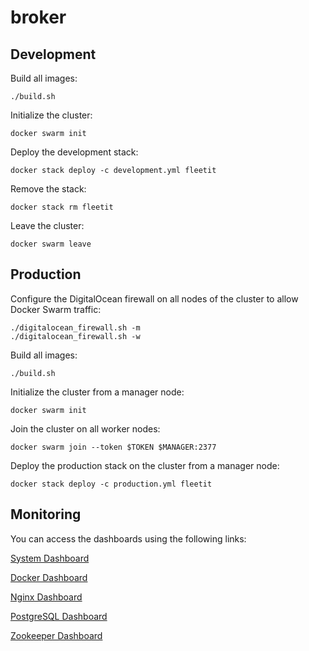 # broker

## Development

Build all images:

```
./build.sh
```

Initialize the cluster:

```
docker swarm init
```

Deploy the development stack:

```
docker stack deploy -c development.yml fleetit
```

Remove the stack:

```
docker stack rm fleetit
```

Leave the cluster:

```
docker swarm leave
```

## Production

Configure the DigitalOcean firewall on all nodes of the cluster to allow Docker Swarm traffic:

```
./digitalocean_firewall.sh -m
./digitalocean_firewall.sh -w
```

Build all images:

```
./build.sh
```

Initialize the cluster from a manager node:

```
docker swarm init
```

Join the cluster on all worker nodes:

```
docker swarm join --token $TOKEN $MANAGER:2377
```

Deploy the production stack on the cluster from a manager node:

```
docker stack deploy -c production.yml fleetit
```

## Monitoring

You can access the dashboards using the following links:

[System Dashboard](http://127.0.0.1:5601/app/kibana#/dashboard/79ffd6e0-faa0-11e6-947f-177f697178b8?_g=()&_a=(description:'',filters:!(),fullScreenMode:!t,options:(darkTheme:!f,useMargins:!f),panels:!((gridData:(h:3,i:'1',w:6,x:0,y:11),id:'6b7b9a40-faa1-11e6-86b1-cd7735ff7e23',panelIndex:'1',type:visualization,version:'6.2.3'),(gridData:(h:3,i:'2',w:6,x:6,y:5),id:'4d546850-1b15-11e7-b09e-037021c4f8df',panelIndex:'2',type:visualization,version:'6.2.3'),(gridData:(h:3,i:'3',w:6,x:6,y:11),id:'089b85d0-1b16-11e7-b09e-037021c4f8df',panelIndex:'3',type:visualization,version:'6.2.3'),(gridData:(h:3,i:'4',w:6,x:0,y:8),id:bfa5e400-1b16-11e7-b09e-037021c4f8df,panelIndex:'4',type:visualization,version:'6.2.3'),(gridData:(h:3,i:'5',w:6,x:6,y:14),id:e0f001c0-1b18-11e7-b09e-037021c4f8df,panelIndex:'5',type:visualization,version:'6.2.3'),(gridData:(h:3,i:'6',w:6,x:0,y:14),id:'2e224660-1b19-11e7-b09e-037021c4f8df',panelIndex:'6',type:visualization,version:'6.2.3'),(gridData:(h:3,i:'7',w:6,x:0,y:5),id:ab2d1e90-1b1a-11e7-b09e-037021c4f8df,panelIndex:'7',type:visualization,version:'6.2.3'),(gridData:(h:3,i:'8',w:6,x:6,y:8),id:'4e4bb1e0-1b1b-11e7-b09e-037021c4f8df',panelIndex:'8',type:visualization,version:'6.2.3'),(gridData:(h:2,i:'9',w:2,x:4,y:1),id:'26732e20-1b91-11e7-bec4-a5e9ec5cab8b',panelIndex:'9',type:visualization,version:'6.2.3'),(gridData:(h:2,i:'10',w:2,x:0,y:1),id:'83e12df0-1b91-11e7-bec4-a5e9ec5cab8b',panelIndex:'10',type:visualization,version:'6.2.3'),(gridData:(h:2,i:'11',w:2,x:2,y:1),id:d3166e80-1b91-11e7-bec4-a5e9ec5cab8b,panelIndex:'11',type:visualization,version:'6.2.3'),(gridData:(h:2,i:'12',w:2,x:6,y:1),id:'522ee670-1b92-11e7-bec4-a5e9ec5cab8b',panelIndex:'12',type:visualization,version:'6.2.3'),(gridData:(h:2,i:'13',w:2,x:8,y:1),id:'1aae9140-1b93-11e7-8ada-3df93aab833e',panelIndex:'13',type:visualization,version:'6.2.3'),(gridData:(h:2,i:'14',w:4,x:8,y:3),id:'34f97ee0-1b96-11e7-8ada-3df93aab833e',panelIndex:'14',type:visualization,version:'6.2.3'),(gridData:(h:1,i:'16',w:6,x:0,y:0),id:System-Navigation,panelIndex:'16',type:visualization,version:'6.2.3'),(gridData:(h:2,i:'21',w:2,x:0,y:3),id:'19e123b0-4d5a-11e7-aee5-fdc812cc3bec',panelIndex:'21',type:visualization,version:'6.2.3'),(gridData:(h:2,i:'22',w:2,x:2,y:3),id:d2e80340-4d5c-11e7-aa29-87a97a796de6,panelIndex:'22',type:visualization,version:'6.2.3'),(gridData:(h:2,i:'23',w:2,x:6,y:3),id:'825fdb80-4d1d-11e7-b5f2-2b7c1895bf32',panelIndex:'23',type:visualization,version:'6.2.3'),(gridData:(h:2,i:'25',w:2,x:10,y:1),id:'96976150-4d5d-11e7-aa29-87a97a796de6',panelIndex:'25',type:visualization,version:'6.2.3'),(gridData:(h:3,i:'27',w:6,x:0,y:17),id:'99381c80-4d60-11e7-9a4c-ed99bbcaa42b',panelIndex:'27',type:visualization,version:'6.2.3'),(gridData:(h:3,i:'28',w:6,x:6,y:17),id:c5e3cf90-4d60-11e7-9a4c-ed99bbcaa42b,panelIndex:'28',type:visualization,version:'6.2.3'),(embeddableConfig:(vis:(defaultColors:('0%20-%20100':'rgb(0,104,55)'))),gridData:(h:2,i:'29',w:2,x:4,y:3),id:'590a60f0-5d87-11e7-8884-1bb4c3b890e4',panelIndex:'29',type:visualization,version:'6.2.3'),(gridData:(h:1,i:'30',w:6,x:6,y:0),id:'3d65d450-a9c3-11e7-af20-67db8aecb295',panelIndex:'30',type:visualization,version:'6.2.3')),query:(language:lucene,query:'beat.name:%2299c5e1ee5625%22'),timeRestore:!f,title:'%5BMetricbeat%20System%5D%20Host%20overview',viewMode:view))

[Docker Dashboard](http://127.0.0.1:5601/app/kibana#/dashboard/AV4REOpp5NkDleZmzKkE?_g=()&_a=(description:'',filters:!(),fullScreenMode:!t,options:(darkTheme:!f,useMargins:!f),panels:!((embeddableConfig:(vis:(params:(sort:(columnIndex:1,direction:asc)))),gridData:(h:5,i:'1',w:7,x:0,y:0),id:Docker-containers,panelIndex:'1',type:visualization,version:'6.2.3'),(embeddableConfig:(vis:(defaultColors:('0%20-%20100':'rgb(0,104,55)'))),gridData:(h:2,i:'2',w:5,x:7,y:0),id:Docker-Number-of-Containers,panelIndex:'2',type:visualization,version:'6.2.3'),(embeddableConfig:(vis:(legendOpen:!t)),gridData:(h:3,i:'3',w:2,x:7,y:2),id:Docker-containers-per-host,panelIndex:'3',type:visualization,version:'6.2.3'),(embeddableConfig:(vis:(legendOpen:!f)),gridData:(h:3,i:'4',w:6,x:0,y:5),id:Docker-CPU-usage,panelIndex:'4',type:visualization,version:'6.2.3'),(embeddableConfig:(vis:(legendOpen:!f)),gridData:(h:3,i:'5',w:6,x:6,y:5),id:Docker-memory-usage,panelIndex:'5',type:visualization,version:'6.2.3'),(embeddableConfig:(vis:(legendOpen:!f)),gridData:(h:3,i:'6',w:12,x:0,y:8),id:Docker-Network-IO,panelIndex:'6',type:visualization,version:'6.2.3'),(embeddableConfig:(vis:(legendOpen:!f)),gridData:(h:3,i:'7',w:3,x:9,y:2),id:Docker-images-and-names,panelIndex:'7',type:visualization,version:'6.2.3')),query:(language:lucene,query:(query_string:(analyze_wildcard:!t,default_field:'*',query:'*'))),timeRestore:!f,title:'%5BMetricbeat%20Docker%5D%20Overview',viewMode:view))

[Nginx Dashboard](http://127.0.0.1:5601/app/kibana#/dashboard/023d2930-f1a5-11e7-a9ef-93c69af7b129?_g=()&_a=(description:'Overview%20dashboard%20for%20the%20Nginx%20module%20in%20Metricbeat',filters:!(),fullScreenMode:!t,options:(darkTheme:!f,hidePanelTitles:!f,useMargins:!t),panels:!((gridData:(h:3,i:'1',w:6,x:6,y:0),id:'555df8a0-f1a1-11e7-a9ef-93c69af7b129',panelIndex:'1',type:visualization,version:'7.0.0-alpha1'),(gridData:(h:3,i:'2',w:6,x:6,y:3),id:a1d92240-f1a1-11e7-a9ef-93c69af7b129,panelIndex:'2',type:visualization,version:'7.0.0-alpha1'),(gridData:(h:3,i:'3',w:6,x:0,y:3),id:d763a570-f1a1-11e7-a9ef-93c69af7b129,panelIndex:'3',type:visualization,version:'7.0.0-alpha1'),(gridData:(h:3,i:'4',w:6,x:0,y:0),id:'47a8e0f0-f1a4-11e7-a9ef-93c69af7b129',panelIndex:'4',type:visualization,version:'7.0.0-alpha1'),(gridData:(h:3,i:'5',w:12,x:0,y:6),id:dcbffe30-f1a4-11e7-a9ef-93c69af7b129,panelIndex:'5',type:visualization,version:'7.0.0-alpha1')),query:(language:lucene,query:''),timeRestore:!f,title:'%5BMetricbeat%20Nginx%5D%20Overview',viewMode:view))

[PostgreSQL Dashboard](http://127.0.0.1:5601/app/kibana#/dashboard/69845e60-6356-11e8-9c42-7b9bbbce7ccf?_g=()&_a=(description:'',filters:!(),fullScreenMode:!t,options:(darkTheme:!f,hidePanelTitles:!f,useMargins:!t),panels:!((gridData:(h:4,i:'1',w:12,x:0,y:6),id:'079363f0-6355-11e8-9c42-7b9bbbce7ccf',panelIndex:'1',title:Queries,type:search,version:'6.2.3'),(embeddableConfig:(vis:(legendOpen:!f)),gridData:(h:3,i:'2',w:3,x:0,y:3),id:a6ae3890-6371-11e8-b017-a1352cae8163,panelIndex:'2',title:'Query%20Count',type:visualization,version:'6.2.3'),(gridData:(h:2,i:'3',w:3,x:9,y:2),id:'07666f70-6374-11e8-b017-a1352cae8163',panelIndex:'3',title:'',type:visualization,version:'6.2.3'),(gridData:(h:2,i:'4',w:3,x:9,y:4),id:'93c81680-6374-11e8-b017-a1352cae8163',panelIndex:'4',title:'',type:visualization,version:'6.2.3'),(gridData:(h:3,i:'5',w:9,x:0,y:0),id:aad8a530-65de-11e8-883a-b94f46a54b78,panelIndex:'5',title:'Number%20of%20buffers%20writen',type:visualization,version:'6.2.3'),(gridData:(h:2,i:'6',w:3,x:9,y:0),id:cc0588e0-65de-11e8-883a-b94f46a54b78,panelIndex:'6',title:'',type:visualization,version:'6.2.3'),(gridData:(h:3,i:'7',w:6,x:3,y:3),id:ce195840-65df-11e8-883a-b94f46a54b78,panelIndex:'7',title:'Time%20spent%20in%20the%20portion%20of%20checkpoint%20processing%20where%20files%20are',type:visualization,version:'6.2.3')),query:(language:lucene,query:''),timeRestore:!f,title:Postgresql,viewMode:view))

[Zookeeper Dashboard](http://127.0.0.1:5601/app/kibana#/dashboard/4da332d0-65e4-11e8-883a-b94f46a54b78?_g=()&_a=(description:'',filters:!(),fullScreenMode:!t,options:(darkTheme:!f,hidePanelTitles:!f,useMargins:!t),panels:!((gridData:(h:2,i:'1',w:8,x:0,y:4),id:'1ff854b0-65e3-11e8-883a-b94f46a54b78',panelIndex:'1',title:'',type:visualization,version:'6.2.3'),(gridData:(h:4,i:'2',w:9,x:0,y:0),id:'6af92fd0-65e2-11e8-883a-b94f46a54b78',panelIndex:'2',title:'',type:visualization,version:'6.2.3'),(gridData:(h:2,i:'3',w:3,x:9,y:2),id:d85f5220-65e2-11e8-883a-b94f46a54b78,panelIndex:'3',title:'',type:visualization,version:'6.2.3'),(gridData:(h:2,i:'4',w:3,x:9,y:0),id:'5483f060-65e1-11e8-883a-b94f46a54b78',panelIndex:'4',title:'',type:visualization,version:'6.2.3'),(gridData:(h:2,i:'5',w:4,x:8,y:4),id:b7f18340-65e3-11e8-883a-b94f46a54b78,panelIndex:'5',title:'',type:visualization,version:'6.2.3')),query:(language:lucene,query:''),timeRestore:!f,title:Zookeeper,viewMode:view))
